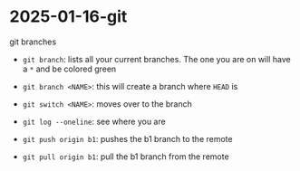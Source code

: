 # 2025-01-16-git
git branches

- `git branch`: lists all your current branches.
  The one you are on will have a `*` and be colored green
- `git branch <NAME>`: this will create a branch <NAME> where `HEAD` is
- `git switch <NAME>`: moves over to the branch <NAME>
- `git log --oneline`: see where you are

- `git push origin b1`: pushes the b1 branch to the remote
- `git pull origin b1`: pull the b1 branch from the remote

